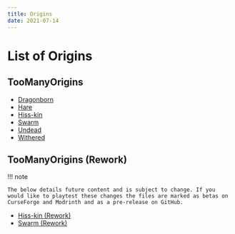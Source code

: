 ```yaml
---
title: Origins
date: 2021-07-14
---
```


# List of Origins

## TooManyOrigins
* [Dragonborn](origins/tmo/dragonborn.md)
* [Hare](origins/tmo/hare.md)
* [Hiss-kin](origins/tmo/hisskin.md)
* [Swarm](origins/tmo/swarm.md)
* [Undead](origins/tmo/undead.md)
* [Withered](origins/tmo/withered.md)

## TooManyOrigins (Rework)
!!! note

    The below details future content and is subject to change. If you would like to playtest these changes the files are marked as betas on CurseForge and Modrinth and as a pre-release on GitHub.
* [Hiss-kin (Rework)](origins/tmo_rework/hisskin.md)
* [Swarm (Rework)](origins/tmo_rework/swarm.md)